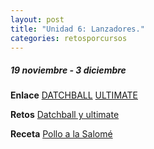 ```yaml
---
layout: post
title: "Unidad 6: Lanzadores."
categories: retosporcursos
---
```


##### *19 noviembre - 3 diciembre*

**Enlace** [DATCHBALL](https://danieledufis.github.io/deportesalternativos/deportesalternativos-datchball)
           [ULTIMATE](https://danieledufis.github.io/deportesalternativos/deportesalternativos-ultimate)
           
**Retos** [Datchball y ultimate](https://danieledufis.github.io/pdfs/Datchball-ultimate-retos-4.pdf)

**Receta** [Pollo a la Salomé](https://danieledufis.github.io/pdfs/Receta-Pollo%20a%20la%20Salom%C3%A9.pdf)           

[Datchball y ultimate]:../../pdfs/Datchball-ultimate-retos-4.pdf
[Pollo a la Salomé]:../../pdfs/Receta-Pollo%20a%20la%20Salom%C3%A9.pdf
